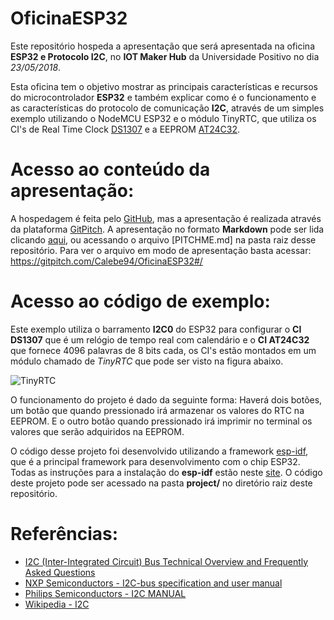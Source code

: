 # OficinaESP32

Este repositório hospeda a apresentação que será apresentada na oficina **ESP32 e Protocolo I2C**, no **IOT Maker Hub** da Universidade Positivo no dia *23/05/2018*.

Esta oficina tem o objetivo mostrar as principais características e recursos do microcontrolador **ESP32** e também explicar como é o funcionamento e as características do protocolo de comunicação **I2C**, através de um simples exemplo utilizando o NodeMCU ESP32 e o módulo TinyRTC, que utiliza os CI's de Real Time Clock [DS1307](https://datasheets.maximintegrated.com/en/ds/DS1307.pdf) e a EEPROM [AT24C32](http://ww1.microchip.com/downloads/en/devicedoc/doc0336.pdf).

# Acesso ao conteúdo da apresentação:

A hospedagem é feita pelo [GitHub](https://github.com/), mas a apresentação é realizada através da plataforma [GitPitch](https://gitpitch.com/). A apresentação no formato **Markdown** pode ser lida clicando [aqui](https://github.com/Calebe94/OficinaESP32/blob/master/PITCHME.md), ou acessando o arquivo [PITCHME.md] na pasta raiz desse repositório.
Para ver o arquivo em modo de apresentação basta acessar: https://gitpitch.com/Calebe94/OficinaESP32#/

# Acesso ao código de exemplo:

Este exemplo utiliza o barramento **I2C0** do ESP32 para configurar o **CI DS1307** que é um relógio de tempo real com calendário e o **CI AT24C32** que  fornece 4096 palavras de 8 bits cada, os CI's estão montados em um módulo chamado de *TinyRTC* que pode ser visto na figura abaixo.

![TinyRTC](http://mekhos.com.br/mekhos/wp-content/uploads/2017/01/Tiny-RTC.jpg) 

O funcionamento do projeto é dado da seguinte forma: Haverá dois botões, um botão que quando pressionado irá armazenar os valores do RTC na EEPROM. E o outro botão quando pressionado irá imprimir no terminal os valores que serão adquiridos na EEPROM.

O código desse projeto foi desenvolvido utilizando a framework [esp-idf](https://esp-idf.readthedocs.io/en/v2.0/index.html), que é a principal framework para desenvolvimento com o chip ESP32. Todas as instruções para a instalação do **esp-idf** estão neste [site](https://esp-idf.readthedocs.io/en/v2.0/index.html).  O código deste projeto pode ser acessado na pasta **project/** no diretório raiz deste repositório.

# Referências:

* [I2C (Inter-Integrated Circuit) Bus Technical Overview and Frequently Asked Questions](http://www.esacademy.com/en/library/technical-articles-and-documents/miscellaneous/i2c-bus.html)
* [NXP Semiconductors - I2C-bus specification and user manual](https://www.nxp.com/docs/en/user-guide/UM10204.pdf)
* [Philips Semiconductors - I2C MANUAL](https://www.nxp.com/docs/en/application-note/AN10216.pdf)
* [Wikipedia - I2C](https://en.wikipedia.org/wiki/I²C)

